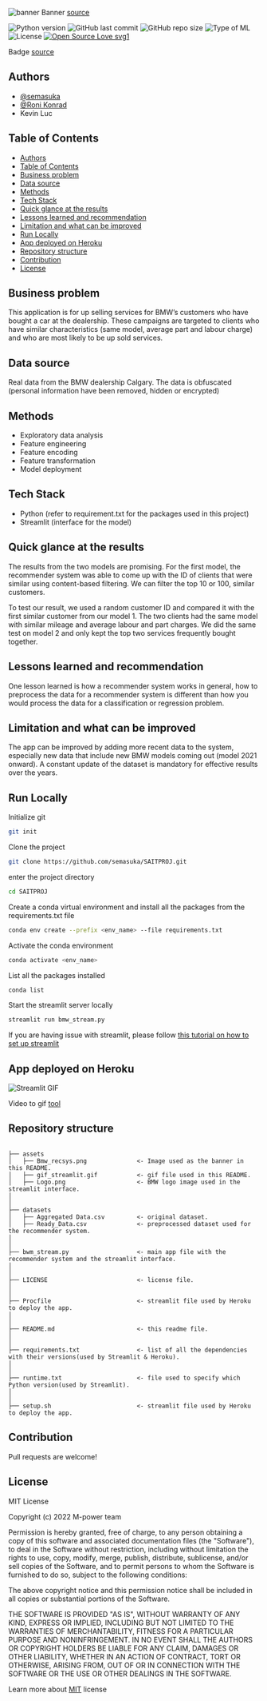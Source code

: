 ![banner](assets/Bmw_recsys.png)
Banner [source](https://banner.godori.dev/)

![Python version](https://img.shields.io/badge/Python%20version-3.7%2B-lightgrey)
![GitHub last commit](https://img.shields.io/github/last-commit/semasuka/SAITPROJ)
![GitHub repo size](https://img.shields.io/github/repo-size/semasuka/SAITPROJ)
![Type of ML](https://img.shields.io/badge/Type%20of%20ML-Recommender%20System-red)
![License](https://img.shields.io/badge/License-MIT-green)
[![Open Source Love svg1](https://badges.frapsoft.com/os/v1/open-source.svg?v=103)](https://github.com/ellerbrock/open-source-badges/)


Badge [source](https://shields.io/)


## Authors

- [@semasuka](https://www.github.com/semasuka)
- [@Roni Konrad](https://github.com/RoniKonrad)
- Kevin Luc

## Table of Contents

- [Authors](#authors)
- [Table of Contents](#table-of-contents)
- [Business problem](#business-problem)
- [Data source](#data-source)
- [Methods](#methods)
- [Tech Stack](#tech-stack)
- [Quick glance at the results](#quick-glance-at-the-results)
- [Lessons learned and recommendation](#lessons-learned-and-recommendation)
- [Limitation and what can be improved](#limitation-and-what-can-be-improved)
- [Run Locally](#run-locally)
- [App deployed on Heroku](#app-deployed-on-heroku)
- [Repository structure](#repository-structure)
- [Contribution](#contribution)
- [License](#license)




## Business problem

This application is for up selling services for BMW’s customers who have bought a car at the dealership. These campaigns are targeted to clients who have similar characteristics (same model, average part and labour charge) and who are most likely to be up sold services.
## Data source

Real data from the BMW dealership Calgary. The data is obfuscated (personal information have been removed, hidden or encrypted)
## Methods

- Exploratory data analysis
- Feature engineering
- Feature encoding
- Feature transformation
- Model deployment
## Tech Stack

- Python (refer to requirement.txt for the packages used in this project)
- Streamlit (interface for the model)


## Quick glance at the results

The results from the two models are promising. For the first model, the recommender system was able to come up with the ID of clients that were similar using content-based filtering. We can filter the top 10 or 100, similar customers.

To test our result, we used a random customer ID and compared it with the first similar customer from our model 1. The two clients had the same model with similar mileage and average labour and part charges. We did the same test on model 2 and only kept the top two services frequently bought together.


## Lessons learned and recommendation

One lesson learned is how a recommender system works in general, how to preprocess the data for a recommender system is different than how you would process the data for a classification or regression problem.

## Limitation and what can be improved

The app can be improved by adding more recent data to the system, especially new data that include new BMW models coming out (model 2021 onward). A constant update of the dataset is mandatory for effective results over the years.


## Run Locally
Initialize git

```bash
git init
```


Clone the project

```bash
git clone https://github.com/semasuka/SAITPROJ.git
```

enter the project directory

```bash
cd SAITPROJ
```

Create a conda virtual environment and install all the packages from the requirements.txt file

```bash
conda env create --prefix <env_name> --file requirements.txt
```

Activate the conda environment

```bash
conda activate <env_name>
```

List all the packages installed

```bash
conda list
```

Start the streamlit server locally

```bash
streamlit run bmw_stream.py
```
If you are having issue with streamlit, please follow [this tutorial on how to set up streamlit](https://docs.streamlit.io/library/get-started/installation)

## App deployed on Heroku

![Streamlit GIF](assets/gif_streamlit.gif)

Video to gif [tool](https://ezgif.com/)
## Repository structure


```

├── assets
│   ├── Bmw_recsys.png              <- Image used as the banner in this README.
│   ├── gif_streamlit.gif           <- gif file used in this README.
│   ├── Logo.png                    <- BMW logo image used in the streamlit interface.
│
│
├── datasets
│   ├── Aggregated Data.csv         <- original dataset.
│   ├── Ready_Data.csv              <- preprocessed dataset used for the recommender system.
│
│
├── bwm_stream.py                   <- main app file with the recommender system and the streamlit interface.
│
│
├── LICENSE                         <- license file.
│
│
├── Procfile                        <- streamlit file used by Heroku to deploy the app.
│
│
├── README.md                       <- this readme file.
│
│
├── requirements.txt                <- list of all the dependencies with their versions(used by Streamlit & Heroku).
│
│
├── runtime.txt                     <- file used to specify which Python version(used by Streamlit).
│
│
├── setup.sh                        <- streamlit file used by Heroku to deploy the app.

```
## Contribution

Pull requests are welcome!

## License

MIT License

Copyright (c) 2022 M-power team

Permission is hereby granted, free of charge, to any person obtaining a copy
of this software and associated documentation files (the "Software"), to deal
in the Software without restriction, including without limitation the rights
to use, copy, modify, merge, publish, distribute, sublicense, and/or sell
copies of the Software, and to permit persons to whom the Software is
furnished to do so, subject to the following conditions:

The above copyright notice and this permission notice shall be included in all
copies or substantial portions of the Software.

THE SOFTWARE IS PROVIDED "AS IS", WITHOUT WARRANTY OF ANY KIND, EXPRESS OR
IMPLIED, INCLUDING BUT NOT LIMITED TO THE WARRANTIES OF MERCHANTABILITY,
FITNESS FOR A PARTICULAR PURPOSE AND NONINFRINGEMENT. IN NO EVENT SHALL THE
AUTHORS OR COPYRIGHT HOLDERS BE LIABLE FOR ANY CLAIM, DAMAGES OR OTHER
LIABILITY, WHETHER IN AN ACTION OF CONTRACT, TORT OR OTHERWISE, ARISING FROM,
OUT OF OR IN CONNECTION WITH THE SOFTWARE OR THE USE OR OTHER DEALINGS IN THE
SOFTWARE.

Learn more about [MIT](https://choosealicense.com/licenses/mit/) license
